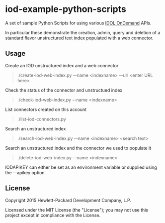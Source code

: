 # iod-example-python-scripts

A set of sample Python Scripts for using various [IDOL OnDemand](http://www.idolondemand.com) APIs.  

In particular these demonstrate the creation, admin, query and deletion of a standard flavor unstructured text index populated with a web connector.

## Usage

Create an IOD unstructured index and a web connector
> ./create-iod-web-index.py --name &lt;indexname&gt; --url &lt;enter URL here&gt;

Check the status of the connector and unstructued index
> ./check-iod-web-index.py --name &lt;indexname&gt;

List connectors created on this account
> ./list-iod-connectors.py 

Search an unstructured index
> ./search-iod-web-index.py --name &lt;indexname&gt; &lt;search text&gt;

Search an unstructured index and the connector we used to populate it
> ./delete-iod-web-index.py --name &lt;indexname&gt;

IODAPIKEY can either be set as an environment variable or supplied using the --apikey option.

## License
Copyright 2015 Hewlett-Packard Development Company, L.P.

Licensed under the MIT License (the "License"); you may not use this project except in compliance with the License.


